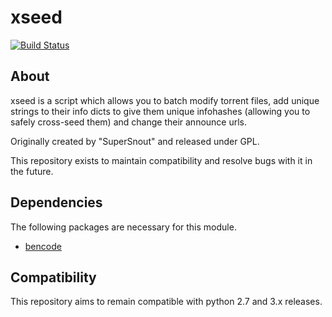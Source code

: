 # xseed
[![Build Status](https://travis-ci.org/whatbox/xseed.png?branch=master)](https://travis-ci.org/whatbox/xseed)

## About
xseed is a script which allows you to batch modify torrent files, add unique strings to their info dicts to give them unique infohashes (allowing you to safely cross-seed them) and change their announce urls.

Originally created by "SuperSnout" and released under GPL.

This repository exists to maintain compatibility and resolve bugs with it in the future.

## Dependencies
The following packages are necessary for this module.
* [bencode](https://pypi.python.org/pypi/bencode)

## Compatibility
This repository aims to remain compatible with python 2.7 and 3.x releases.
